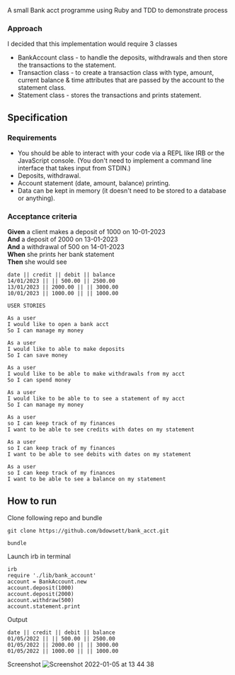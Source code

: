 A small Bank acct programme using Ruby and TDD to demonstrate process

### Approach 
I decided that this implementation would require 3 classes 

* BankAccount class - to handle the deposits, withdrawals and then store the transactions to the statement.
* Transaction class - to create a transaction class with type, amount, current balance & time attributes that are passed by the account to the statement class. 
* Statement class - stores the transactions and prints statement.

## Specification

### Requirements

* You should be able to interact with your code via a REPL like IRB or the JavaScript console.  (You don't need to implement a command line interface that takes input from STDIN.)
* Deposits, withdrawal.
* Account statement (date, amount, balance) printing.
* Data can be kept in memory (it doesn't need to be stored to a database or anything).

### Acceptance criteria

**Given** a client makes a deposit of 1000 on 10-01-2023  
**And** a deposit of 2000 on 13-01-2023  
**And** a withdrawal of 500 on 14-01-2023  
**When** she prints her bank statement  
**Then** she would see

```
date || credit || debit || balance
14/01/2023 || || 500.00 || 2500.00
13/01/2023 || 2000.00 || || 3000.00
10/01/2023 || 1000.00 || || 1000.00
```
```
USER STORIES 

As a user 
I would like to open a bank acct
So I can manage my money

As a user 
I would like to able to make deposits
So I can save money 

As a user 
I would like to be able to make withdrawals from my acct
So I can spend money

As a user 
I would like to be able to to see a statement of my acct
So I can manage my money

As a user 
so I can keep track of my finances 
I want to be able to see credits with dates on my statement

As a user 
so I can keep track of my finances 
I want to be able to see debits with dates on my statement

As a user 
so I can keep track of my finances 
I want to be able to see a balance on my statement
```

## How to run
Clone following repo and bundle 
```
git clone https://github.com/bdowsett/bank_acct.git

bundle
```

Launch irb in terminal

```
irb
require './lib/bank_account'
account = BankAccount.new
account.deposit(1000)
account.deposit(2000)
account.withdraw(500)
account.statement.print

```

Output

```
date || credit || debit || balance
01/05/2022 || || 500.00 || 2500.00
01/05/2022 || 2000.00 || || 3000.00
01/05/2022 || 1000.00 || || 1000.00
```
Screenshot
![Screenshot 2022-01-05 at 13 44 38](https://user-images.githubusercontent.com/85438016/148227672-0b8dc89f-0ab3-46a9-985e-c3e2e0433fa9.png)


